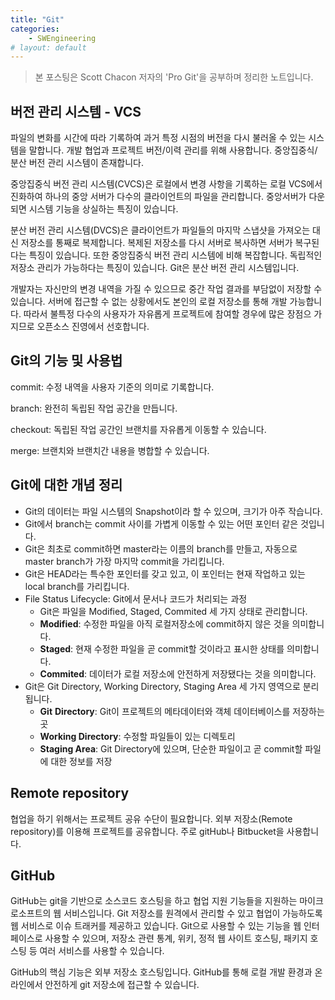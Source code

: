 ```yaml
---
title: "Git"
categories:
    - SWEngineering
# layout: default
---
```

> 본 포스팅은 Scott Chacon 저자의 'Pro Git'을 공부하며 정리한 노트입니다.

버전 관리 시스템 -  VCS
---

파일의 변화를 시간에 따라 기록하여 과거 특정 시점의 버전을 다시 불러올 수 있는 시스템을 말합니다. 개발 협업과 프로젝트 버전/이력 관리를 위해 사용합니다. 중앙집중식/분산 버전 관리 시스템이 존재합니다.

중앙집중식 버전 관리 시스템(CVCS)은 로컬에서 변경 사항을 기록하는 로컬 VCS에서 진화하여 하나의 중앙 서버가 다수의 클라이언트의 파일을 관리합니다. 중앙서버가 다운되면 시스템 기능을 상실하는 특징이 있습니다.

분산 버전 관리 시스템(DVCS)은 클라이언트가 파일들의 마지막 스냅샷을 가져오는 대신 저장소를 통째로 복제합니다. 복제된 저장소를 다시 서버로 복사하면 서버가 복구된다는 특징이 있습니다. 또한 중앙집중식 버전 관리 시스템에 비해 복잡합니다. 독립적인 저장소 관리가 가능하다는 특징이 있습니다. Git은 분산 버전 관리 시스템입니다.

개발자는 자신만의 변경 내역을 가질 수 있으므로 중간 작업 결과를 부담없이 저장할 수 있습니다. 서버에 접근할 수 없는 상황에서도 본인의 로컬 저장소를 통해 개발 가능합니다. 따라서 불특정 다수의 사용자가 자유롭게 프로젝트에 참여할 경우에 많은 장점으 가지므로 오픈소스 진영에서 선호합니다. 

Git의 기능 및 사용법
---

commit: 수정 내역을 사용자 기준의 의미로 기록합니다.

branch: 완전히 독립된 작업 공간을 만듭니다.

checkout: 독립된 작업 공간인 브랜치를 자유롭게 이동할 수 있습니다.

merge: 브랜치와 브랜치간 내용을 병합할 수 있습니다.

Git에 대한 개념 정리
---

- Git의 데이터는 파일 시스템의 Snapshot이라 할 수 있으며, 크기가 아주 작습니다.
- Git에서 branch는 commit 사이를 가볍게 이동할 수 있는 어떤 포인터 같은 것입니다.
- Git은 최초로 commit하면 master라는 이름의 branch를 만들고, 자동으로 master branch가 가장 마지막 commit을 가리킵니다.
- Git은 HEAD라는 특수한 포인터를 갖고 있고, 이 포인터는 현재 작업하고 있는 local branch를 가리킵니다.
- File Status Lifecycle: Git에서 문서나 코드가 처리되는 과정
    - Git은 파일을 Modified, Staged, Commited 세 가지 상태로 관리합니다.
    - **Modified**: 수정한 파일을 아직 로컬저장소에 commit하지 않은 것을 의미합니다.
    - **Staged**: 현재 수정한 파일을 곧 commit할 것이라고 표시한 상태를 의미합니다.
    - **Commited**: 데이터가 로컬 저장소에 안전하게 저장됐다는 것을 의미합니다.
- Git은 Git Directory, Working Directory, Staging Area 세 가지 영역으로 분리됩니다.
    - **Git** **Directory**: Git이 프로젝트의 메타데이터와 객체 데이터베이스를 저장하는 곳
    - **Working Directory**: 수정할 파일들이 있는 디렉토리
    - **Staging Area**: Git Directory에 있으며, 단순한 파일이고 곧 commit할 파일에 대한 정보를 저장

Remote repository
---

협업을 하기 위해서는 프로젝트 공유 수단이 필요합니다. 외부 저장소(Remote repository)를 이용해 프로젝트를 공유합니다. 주로 gitHub나 Bitbucket을 사용합니다. 

GitHub
---

GitHub는 git을 기반으로 소스코드 호스팅을 하고 협업 지원 기능들을 지원하는 마이크로소프트의 웹 서비스입니다. Git 저장소를 원격에서 관리할 수 있고 협업이 가능하도록 웹 서비스로 이슈 트래커를 제공하고 있습니다. Git으로 사용할 수 있는 기능을 웹 인터페이스로 사용할 수 있으며, 저장소 관련 통계, 위키, 정적 웹 사이트 호스팅, 패키지 호스팅 등 여러 서비스를 사용할 수 있습니다. 

GitHub의 핵심 기능은 외부 저장소 호스팅입니다. GitHub를 통해 로컬 개발 환경과 온라인에서 안전하게 git 저장소에 접근할 수 있습니다.